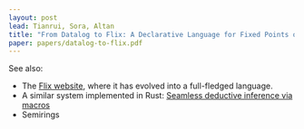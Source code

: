 ```yaml
---
layout: post
lead: Tianrui, Sora, Altan
title: "From Datalog to Flix: A Declarative Language for Fixed Points on Lattices"
paper: papers/datalog-to-flix.pdf
---
```


See also:
- The [Flix website](https://flix.dev/), where it has evolved into a full-fledged language.
- A similar system implemented in Rust: [Seamless deductive inference via macros](https://dl.acm.org/doi/abs/10.1145/3497776.3517779)
- Semirings
